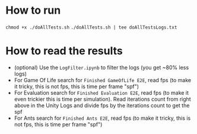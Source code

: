 # How to run
`chmod +x ./doAllTests.sh`
`./doAllTests.sh | tee doAllTestsLogs.txt`
# How to read the results
- (optional) Use the `LogFilter.ipynb` to filter the logs (you get ~80% less logs)
- For Game Of Life search for `Finished GameOfLife E2E`, read fps (to make it tricky, this is not fps, this is time per frame "spf")
- For Evaluation search for `Finished Evaluation E2E`, read fps (to make it even trickier this is time per simulation). Read iterations count from right above in the Unity Logs and divide fps by the iterations count to get the spf
- For Ants search for `Finished Ants E2E`, read fps (to make it tricky, this is not fps, this is time per frame "spf")